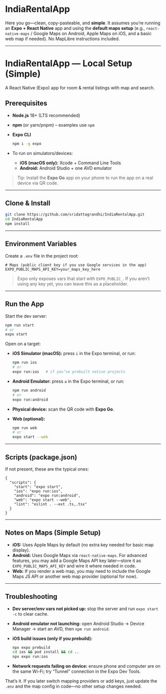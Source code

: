 # IndiaRentalApp

Here you go—clean, copy-pasteable, and **simple**. It assumes you’re running an **Expo + React Native** app and using the **default maps setup** (e.g., `react-native-maps` / Google Maps on Android, Apple Maps on iOS, and a basic web map if needed). No MapLibre instructions included.

---

# IndiaRentalApp — Local Setup (Simple)

A React Native (Expo) app for room & rental listings with map and search.

## Prerequisites

* **Node.js** 18+ (LTS recommended)
* **npm** (or yarn/pnpm) – examples use `npm`
* **Expo CLI**

  ```bash
  npm i -g expo
  ```
* To run on simulators/devices:

  * **iOS (macOS only):** Xcode + Command Line Tools
  * **Android:** Android Studio + one AVD emulator

> Tip: Install the **Expo Go** app on your phone to run the app on a real device via QR code.

---

## Clone & Install

```bash
git clone https://github.com/sridattagrandhi/IndiaRentalApp.git
cd IndiaRentalApp
npm install
```

---

## Environment Variables

Create a `.env` file in the project root:

```env
# Maps (public client key if you use Google services in the app)
EXPO_PUBLIC_MAPS_API_KEY=your_maps_key_here
```

> Expo only exposes vars that start with `EXPO_PUBLIC_`.
> If you aren’t using any key yet, you can leave this as a placeholder.

---

## Run the App

Start the dev server:

```bash
npm run start
# or
expo start
```

Open on a target:

* **iOS Simulator (macOS):** press `i` in the Expo terminal, or run:

  ```bash
  npm run ios
  # or
  expo run:ios   # if you’ve prebuilt native projects
  ```

* **Android Emulator:** press `a` in the Expo terminal, or run:

  ```bash
  npm run android
  # or
  expo run:android
  ```

* **Physical device:** scan the QR code with **Expo Go**.

* **Web (optional):**

  ```bash
  npm run web
  # or
  expo start --web
  ```

---

## Scripts (package.json)

If not present, these are the typical ones:

```jsonc
{
  "scripts": {
    "start": "expo start",
    "ios": "expo run:ios",
    "android": "expo run:android",
    "web": "expo start --web",
    "lint": "eslint . --ext .ts,.tsx"
  }
}
```

---

## Notes on Maps (Simple Setup)

* **iOS:** Uses Apple Maps by default (no extra key needed for basic map display).
* **Android:** Uses Google Maps via `react-native-maps`. For advanced features, you may add a Google Maps API key later—store it as `EXPO_PUBLIC_MAPS_API_KEY` and wire it where needed in code.
* **Web:** If you render a web map, you may need to include the Google Maps JS API or another web map provider (optional for now).

---

## Troubleshooting

* **Dev server/env vars not picked up:** stop the server and run `expo start -c` to clear cache.
* **Android emulator not launching:** open Android Studio → Device Manager → start an AVD, then `npm run android`.
* **iOS build issues (only if you prebuild):**

  ```bash
  npx expo prebuild
  cd ios && pod install && cd ..
  npx expo run:ios
  ```
* **Network requests failing on device:** ensure phone and computer are on the same Wi-Fi; try “Tunnel” connection in the Expo Dev Tools.

That’s it. If you later switch mapping providers or add keys, just update the `.env` and the map config in code—no other setup changes needed.
